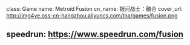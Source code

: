 class: Game
name: Metroid Fusion
cn_name: 银河战士：融合
cover_url: http://img4ye.oss-cn-hangzhou.aliyuncs.com/tna/games/fusion.png

speedrun: https://www.speedrun.com/fusion
---